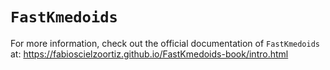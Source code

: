 # `FastKmedoids`

For more information, check out the official documentation of `FastKmedoids` at: https://fabioscielzoortiz.github.io/FastKmedoids-book/intro.html


